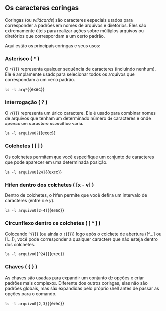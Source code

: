 ## Os caracteres coringas
Coringas (ou _wildcards_) são caracteres especiais usados para corresponder a padrões em nomes de arquivos e diretórios. Eles são extremamente úteis para realizar ações sobre múltiplos arquivos ou diretórios que correspondam a um certo padrão.

Aqui estão os principais coringas e seus usos:

### Asterisco ( **\*** )
O `*`{{}} representa qualquer sequência de caracteres (incluindo nenhum). Ele é amplamente usado para selecionar todos os arquivos que correspondam a um certo padrão.

`ls -l arq*`{{exec}}

### Interrogação ( **?** )
O `?`{{}} representa um único caractere. Ele é usado para combinar nomes de arquivos que tenham um determinado número de caracteres e onde apenas um caractere específico varia.

`la -l arquivo0?`{{exec}}

### Colchetes ( **[ ]** )
Os colchetes permitem que você especifique um conjunto de caracteres que pode aparecer em uma determinada posição.

`la -l arquivo0[24]`{{exec}}

### Hífen dentro dos colchetes ( [x **-** y] )
Dentro de colchetes, o hífen permite que você defina um intervalo de caracteres (entre _x_ e _y_).

`la -l arquivo0[2-4]`{{exec}}

### Circunflexo dentro de colchetes ( [ **^** ] )
Colocando `^`{{}} (ou ainda o `!`{{}}) logo após o colchete de abertura ([^...] ou [!...]), você pode corresponder a qualquer caractere que não esteja dentro dos colchetes.

`la -l arquivo0[^24]`{{exec}}

### Chaves ( **{ }** )
As chaves são usadas para expandir um conjunto de opções e criar padrões mais complexos. Diferente dos outros coringas, elas não são padrões globais, mas são expandidas pelo próprio shell antes de passar as opções para o comando.

`ls -l arquivo0{2,3}`{{exec}}

